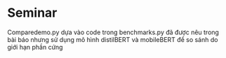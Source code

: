 # Seminar

Comparedemo.py dựa vào code trong benchmarks.py đã được nêu trong bài báo nhưng sử dụng mô hình distilBERT và mobileBERT để so sánh do giới hạn phần cứng
